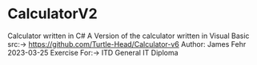 # CalculatorV2
Calculator written in C# 
A Version of the calculator written in Visual Basic src:-> https://github.com/Turtle-Head/Calculator-v6
Author: James Fehr
2023-03-25 Exercise For:-> ITD General IT Diploma 
